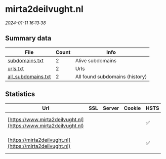 # mirta2deilvught.nl
*2024-01-11 16:13:38*
## Summary data
| File       | Count | Info |
|------------|-------|------|
|[subdomains.txt](/data/mirta2deilvught.nl/subdomains.txt)|2|Alive subdomains|
|[urls.txt](/data/mirta2deilvught.nl/urls.txt)|2|Urls|
|[all_subdomains.txt](/data/mirta2deilvught.nl/all_subdomains.txt)|2|All found subdomains (history)|
## Statistics
| Url | SSL | Server | Cookie | HSTS | CSP | XFO | XXP | RP | Tech |Title |
|------------|-------|------|------|------|------|------|------|------|------|------|
|[https://www.mirta2deilvught.nl](https://www.mirta2deilvught.nl)| || |:white_check_mark: | |:white_check_mark: |:white_check_mark: |:white_check_mark: |HSTS Microsoft A...|Object moved|
|[https://mirta2deilvught.nl](https://mirta2deilvught.nl)| || |:white_check_mark: | |:white_check_mark: |:white_check_mark: |:white_check_mark: |HSTS Microsoft A...|Object moved|